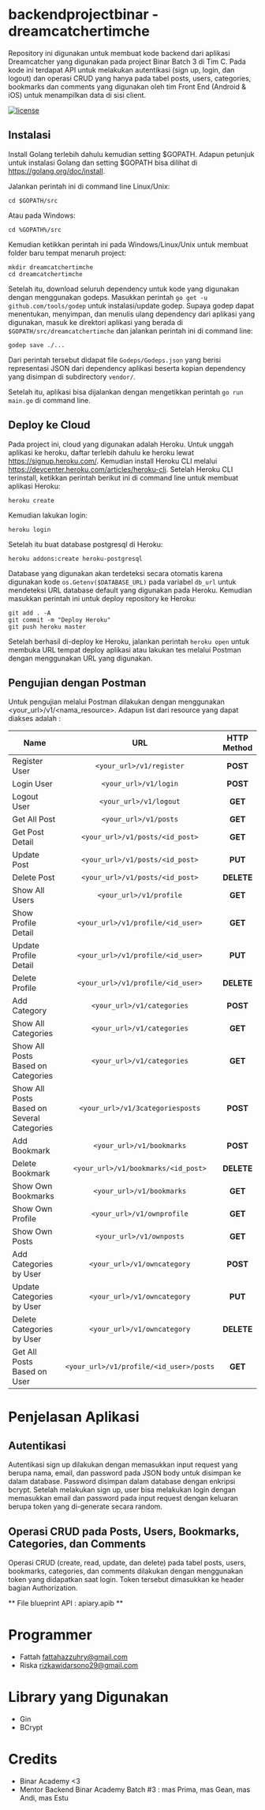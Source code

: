 # backendprojectbinar - dreamcatchertimche

Repository ini digunakan untuk membuat kode backend dari aplikasi Dreamcatcher yang digunakan pada project Binar Batch 3 di Tim C. Pada kode ini terdapat API untuk melakukan autentikasi (sign up, login, dan logout) dan operasi CRUD yang hanya pada tabel posts, users, categories, bookmarks dan comments yang digunakan oleh tim Front End (Android & iOS) untuk menampilkan data di sisi client. 

[![license](https://img.shields.io/github/license/mashape/apistatus.svg)]()

## Instalasi

Install Golang terlebih dahulu kemudian setting $GOPATH. Adapun petunjuk untuk instalasi Golang dan setting $GOPATH bisa dilihat di https://golang.org/doc/install.

Jalankan perintah ini di command line Linux/Unix:
```
cd $GOPATH/src
```

Atau pada Windows:
```
cd %GOPATH%/src
```

Kemudian ketikkan perintah ini pada Windows/Linux/Unix untuk membuat folder baru tempat menaruh project:
```
mkdir dreamcatchertimche
cd dreamcatchertimche
```

Setelah itu, download seluruh dependency untuk kode yang digunakan dengan menggunakan godeps. Masukkan perintah ````go get -u github.com/tools/godep```` untuk instalasi/update godep. Supaya godep dapat menentukan, menyimpan, dan menulis ulang dependency dari aplikasi yang digunakan, masuk ke direktori aplikasi yang berada di ````$GOPATH/src/dreamcatchertimche```` dan jalankan perintah ini di command line:
```
godep save ./...
```

Dari perintah tersebut didapat file ```Godeps/Godeps.json``` yang berisi representasi JSON dari dependency aplikasi beserta kopian dependency yang disimpan di subdirectory ```vendor/```.

Setelah itu, aplikasi bisa dijalankan dengan mengetikkan perintah ```go run main.go``` di command line. 

## Deploy ke Cloud

Pada project ini, cloud yang digunakan adalah Heroku. Untuk unggah aplikasi ke heroku, daftar terlebih dahulu ke heroku lewat https://signup.heroku.com/. Kemudian install Heroku CLI melalui https://devcenter.heroku.com/articles/heroku-cli. Setelah Heroku CLI terinstall, ketikkan perintah berikut ini di command line untuk membuat aplikasi Heroku:
```
heroku create
```

Kemudian lakukan login:
```
heroku login
```

Setelah itu buat database postgresql di Heroku:
```
heroku addons:create heroku-postgresql
```

Database yang digunakan akan terdeteksi secara otomatis karena digunakan kode ```os.Getenv($DATABASE_URL)``` pada variabel ```db_url``` untuk mendeteksi URL database default yang digunakan pada Heroku.
Kemudian masukkan perintah ini untuk deploy repository ke Heroku:
```
git add . -A
git commit -m "Deploy Heroku"
git push heroku master
```

Setelah berhasil di-deploy ke Heroku, jalankan perintah ```heroku open``` untuk membuka URL tempat deploy aplikasi atau lakukan tes melalui Postman dengan menggunakan URL yang digunakan. 

## Pengujian dengan Postman

Untuk pengujian melalui Postman dilakukan dengan menggunakan <your_url>/v1/<nama_resource>. Adapun list dari resource yang dapat diakses adalah :

| Name                  | URL                                | HTTP Method  |
| ----------------------|:----------------------------------:|:------------:|
| Register User         | `<your_url>/v1/register`           |   **POST**   |
| Login User            | `<your_url>/v1/login`              |   **POST**   |
| Logout User           | `<your_url>/v1/logout`             |   **GET**    |
| Get All Post          | `<your_url>/v1/posts`              |   **GET**    |
| Get Post Detail       | `<your_url>/v1/posts/<id_post>`    |   **GET**    |
| Update Post           | `<your_url>/v1/posts/<id_post>`    |   **PUT**    |
| Delete Post           | `<your_url>/v1/posts/<id_post>`    |   **DELETE** |
| Show All Users        | `<your_url>/v1/profile`            |   **GET**    |
| Show Profile Detail   | `<your_url>/v1/profile/<id_user>`  |   **GET**    |
| Update Profile Detail | `<your_url>/v1/profile/<id_user>`  |   **PUT**    |
| Delete Profile        | `<your_url>/v1/profile/<id_user>`  |   **DELETE** |
| Add Category          | `<your_url>/v1/categories`         |   **POST**   |
| Show All Categories   | `<your_url>/v1/categories`         |   **GET**    |
| Show All Posts Based on Categories | `<your_url>/v1/categories`         |   **GET**    |
| Show All Posts Based on Several Categories| `<your_url>/v1/3categoriesposts` |   **POST** |
| Add Bookmark          | `<your_url>/v1/bookmarks`          |   **POST**   |
| Delete Bookmark       | `<your_url>/v1/bookmarks/<id_post>`|   **DELETE** |
| Show Own Bookmarks    | `<your_url>/v1/bookmarks`          |   **GET**    |
| Show Own Profile      | `<your_url>/v1/ownprofile`         |   **GET**    |
| Show Own Posts        | `<your_url>/v1/ownposts`           |   **GET**    |
| Add Categories by User| `<your_url>/v1/owncategory`        |   **POST**   |
| Update Categories by User| `<your_url>/v1/owncategory`     |   **PUT**    |
| Delete Categories by User| `<your_url>/v1/owncategory`     |   **DELETE** |
| Get All Posts Based on User| `<your_url>/v1/profile/<id_user>/posts` |   **GET** |

# Penjelasan Aplikasi

## Autentikasi

Autentikasi sign up dilakukan dengan memasukkan input request yang berupa nama, email, dan password pada JSON body untuk disimpan ke dalam database. Password disimpan dalam database dengan enkripsi bcrypt. Setelah melakukan sign up, user bisa melakukan login dengan memasukkan email dan password pada input request dengan keluaran berupa token yang di-generate secara random.

## Operasi CRUD pada Posts, Users, Bookmarks, Categories, dan Comments

Operasi CRUD (create, read, update, dan delete) pada tabel posts, users, bookmarks, categories, dan comments dilakukan dengan menggunakan token yang didapatkan saat login. Token tersebut dimasukkan ke header bagian Authorization.

** File blueprint API : apiary.apib **

# Programmer
- Fattah fattahazzuhry@gmail.com
- Riska rizkawidarsono29@gmail.com

# Library yang Digunakan
- Gin
- BCrypt

# Credits
- Binar Academy <3
- Mentor Backend Binar Academy Batch #3 : mas Prima, mas Gean, mas Andi, mas Estu
